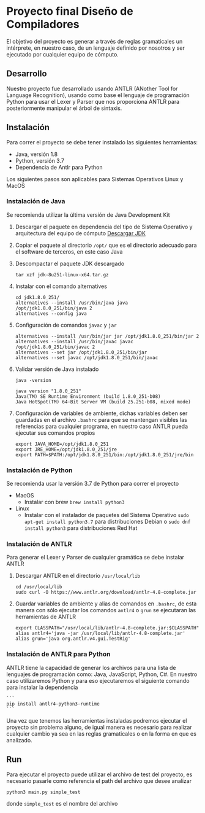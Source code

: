 # Proyecto final Diseño de Compiladores

El objetivo del proyecto es generar a través de reglas gramaticales un intérprete, en nuestro caso, de un lenguaje definido por nosotros y ser ejecutado por cualquier equipo de cómputo.

## Desarrollo

Nuestro proyecto fue desarrollado usando ANTLR (ANother Tool for Language Recognition), usando como base el lenguaje de programación Python para usar el Lexer y Parser que nos proporciona ANTLR para posteriormente manipular el árbol de sintaxis.

## Instalación

Para correr el proyecto se debe tener instalado las siguientes herramientas:
- Java, versión 1.8
- Python, versión 3.7
- Dependencia de Antlr para Python

Los siguientes pasos son aplicables para Sistemas Operativos Linux y MacOS

### Instalación de Java
Se recomienda utilizar la última versión de Java Development Kit

1. Descargar el paquete en dependencia del tipo de Sistema Operativo y arquitectura del equipo de cómputo [Descargar JDK](https://www.oracle.com/mx/java/technologies/javase/javase-jdk8-downloads.html)

2. Copiar el paquete al directorio `/opt/` que es el directorio adecuado para el software de terceros, en este caso Java

3. Descompactar el paquete JDK descargado
    ```
    tar xzf jdk-8u251-linux-x64.tar.gz
    ```

4. Instalar con el comando alternatives
    ```
    cd jdk1.8.0_251/
    alternatives --install /usr/bin/java java /opt/jdk1.8.0_251/bin/java 2
    alternatives --config java
    ```

5. Configuración de comandos `javac` y `jar`
    ```
    alternatives --install /usr/bin/jar jar /opt/jdk1.8.0_251/bin/jar 2
    alternatives --install /usr/bin/javac javac /opt/jdk1.8.0_251/bin/javac 2
    alternatives --set jar /opt/jdk1.8.0_251/bin/jar
    alternatives --set javac /opt/jdk1.8.0_251/bin/javac
    ```

6. Validar versión de Java instalado
    ```
    java -version
    ```
    ```
    java version "1.8.0_251"
    Java(TM) SE Runtime Environment (build 1.8.0_251-b08)
    Java HotSpot(TM) 64-Bit Server VM (build 25.251-b08, mixed mode)
    ```

7. Configuración de variables de ambiente, dichas variables deben ser guardadas en el archivo `.bashrc` para que se mantengan visibles las referencias para cualquier programa, en nuestro caso ANTLR pueda ejecutar sus comandos propios
    ```
    export JAVA_HOME=/opt/jdk1.8.0_251
    export JRE_HOME=/opt/jdk1.8.0_251/jre
    export PATH=$PATH:/opt/jdk1.8.0_251/bin:/opt/jdk1.8.0_251/jre/bin
    ```

### Instalación de Python
Se recomienda usar la versión 3.7 de Python para correr el proyecto

* MacOS
  - Instalar con brew `brew install python3`
* Linux
  - Instalar con el instalador de paquetes del Sistema Operativo `sudo apt-get install python3.7` para distribuciones Debian o `sudo dnf install python3` para distribuciones Red Hat

### Instalación de ANTLR
Para generar el Lexer y Parser de cualquier gramática se debe instalar ANTLR

1. Descargar ANTLR en el directorio `/usr/local/lib`
    ```
    cd /usr/local/lib
    sudo curl -O https://www.antlr.org/download/antlr-4.8-complete.jar
    ```
2. Guardar variables de ambiente y alias de comandos en `.bashrc`, de esta manera con sólo ejecutar los comandos `antlr4` o `grun` se ejecutaran las herramientas de ANTLR
    ```
    export CLASSPATH="/usr/local/lib/antlr-4.8-complete.jar:$CLASSPATH"
    alias antlr4='java -jar /usr/local/lib/antlr-4.8-complete.jar'
    alias grun='java org.antlr.v4.gui.TestRig'
    ```

### Instalación de ANTLR para Python
ANTLR tiene la capacidad de generar los archivos para una lista de lenguajes de programación como: Java, JavaScript, Python, C#. En nuestro caso utilizaremos Python y para eso ejecutaremos el siguiente comando para instalar la dependencia
    
    ```
    pip install antlr4-python3-runtime
    ```

Una vez que tenemos las herramientas instaladas podremos ejecutar el proyecto sin problema alguno, de igual manera es necesario para realizar cualquier cambio ya sea en las reglas gramaticales o en la forma en que es analizado.

## Run

Para ejecutar el proyecto puede utilizar el archivo de test del proyecto, es necesario pasarle como referencia el path del archivo que desee analizar

```
python3 main.py simple_test
```

donde `simple_test` es el nombre del archivo